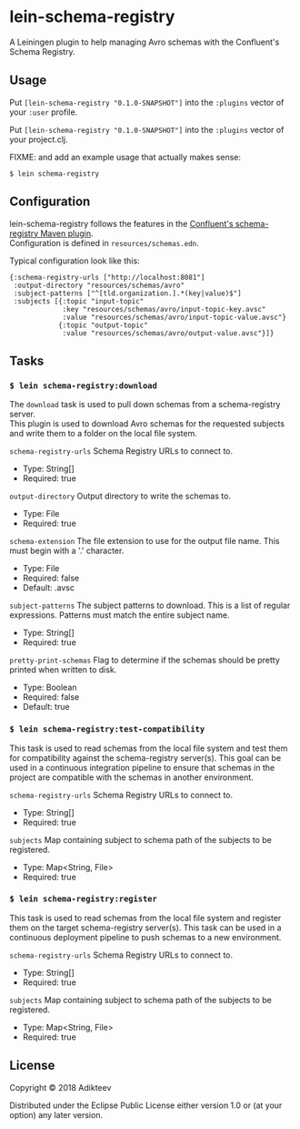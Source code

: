 # lein-schema-registry

A Leiningen plugin to help managing Avro schemas with the Confluent's Schema Registry.

## Usage

Put `[lein-schema-registry "0.1.0-SNAPSHOT"]` into the `:plugins` vector of your `:user`
profile.

Put `[lein-schema-registry "0.1.0-SNAPSHOT"]` into the `:plugins` vector of your project.clj.

FIXME: and add an example usage that actually makes sense:

    $ lein schema-registry

## Configuration

lein-schema-registry follows the features in the [Confluent's schema-registry Maven plugin](https://docs.confluent.io/current/schema-registry/docs/maven-plugin.html "Confluent schema registry documentation").  
Configuration is defined in `resources/schemas.edn`.   

Typical configuration look like this:

```edn
{:schema-registry-urls ["http://localhost:8081"]
 :output-directory "resources/schemas/avro"
 :subject-patterns ["^[tld.organization.].*(key|value)$"]
 :subjects [{:topic "input-topic"
             :key "resources/schemas/avro/input-topic-key.avsc"
             :value "resources/schemas/avro/input-topic-value.avsc"}
            {:topic "output-topic"
             :value "resources/schemas/avro/output-value.avsc"}]}
```

## Tasks

### `$ lein schema-registry:download`

The `download` task is used to pull down schemas from a schema-registry server.  
This plugin is used to download Avro schemas for the requested subjects and write them to a folder on the local file system.

``schema-registry-urls``
  Schema Registry URLs to connect to.

  * Type: String[]
  * Required: true

``output-directory``
  Output directory to write the schemas to.

  * Type: File
  * Required: true

``schema-extension``
  The file extension to use for the output file name. This must begin with a '.' character.

  * Type: File
  * Required: false
  * Default: .avsc

``subject-patterns``
  The subject patterns to download. This is a list of regular expressions. Patterns must match the entire subject name.

  * Type: String[]
  * Required: true

``pretty-print-schemas``
  Flag to determine if the schemas should be pretty printed when written to disk.

  * Type: Boolean
  * Required: false
  * Default: true

### `$ lein schema-registry:test-compatibility`

This task is used to read schemas from the local file system and test them for compatibility against the
schema-registry server(s). This goal can be used in a continuous integration pipeline to ensure that schemas in the
project are compatible with the schemas in another environment.

``schema-registry-urls``
  Schema Registry URLs to connect to.

  * Type: String[]
  * Required: true

``subjects``
  Map containing subject to schema path of the subjects to be registered.

  * Type: Map<String, File>
  * Required: true

### `$ lein schema-registry:register`

This task is used to read schemas from the local file system and register them on the target schema-registry server(s).
This task can be used in a continuous deployment pipeline to push schemas to a new environment.

``schema-registry-urls``
  Schema Registry URLs to connect to.

  * Type: String[]
  * Required: true

``subjects``
  Map containing subject to schema path of the subjects to be registered.

  * Type: Map<String, File>
  * Required: true

## License

Copyright © 2018 Adikteev

Distributed under the Eclipse Public License either version 1.0 or (at
your option) any later version.
